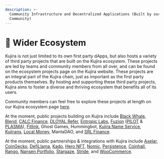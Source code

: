 ```yaml
---
description: >-
  Community Infrastructure and Decentralized Applications (Built by our
  Community)
---
```


# 🐳 Wider Ecosystem

Kujira is not just limited to its own first party dApps, but also hosts a variety of third party projects that are built on the Kujira ecosystem. These projects are led by teams and community members from all over, and can be found on the ecosystem projects page on the Kujira website. These projects are an integral part of the Kujira chain, just as important as the first party products themselves. By hosting and supporting these third party projects, Kujira aims to foster a diverse and thriving ecosystem that benefits all of its users.

Community members can feel free to explore these projects at length on our Kujira ecosystem page [here](https://www.kujiraecosystem.com).&#x20;

At the moment, public projects building on Kujira include [Black Whale](https://twitter.com/BlackWhaleDeFi), [Blend](https://twitter.com/Blend\_protocol), [CALC Finance](https://twitter.com/CALC\_Finance), [DLOYAL Refer](https://twitter.com/dloyalrefer), [Entropic Labs](https://twitter.com/Entropic\_Labs), [Fuzion](https://twitter.com/Fuzion\_App) ([PILOT](https://plasma.fuzion.app/) & [PLASMA](https://plasma.fuzion.app/)), [Fitlink](https://twitter.com/fitlinkapp), Ghost Games, Hummingbot, [Kujira Name Service](https://mintthemoon.medium.com/kujira-name-system-kns-24aa0ecf7ac7), [Kujirans](https://twitter.com/KUJIRANSNFT), [Local Money](https://twitter.com/TeamLocalMoney), MantaDAO, and [SRL Finance](https://twitter.com/SRLFinance).

At the moment, public partnerships & integrations with Kujira include [Axelar](https://twitter.com/axelarcore), [CoinGecko](https://twitter.com/coingecko), [DefiLlama](https://twitter.com/DefiLlama), [Kado](https://twitter.com/kado\_money), [Hero NFT](https://twitter.com/Hero\_NFT\_), [Nomic](https://twitter.com/nomicbtc), [Persistence](https://twitter.com/PersistenceOne), [Coinhall](https://twitter.com/coinhall\_org), [Rango](https://twitter.com/RangoExchange), [Nansen Portfolio](https://twitter.com/nansenportfolio), [Stargaze](https://twitter.com/StargazeZone), [Stride](https://twitter.com/stride\_zone), and [WooCommerce](https://twitter.com/WooCommerce).
